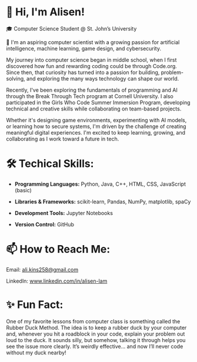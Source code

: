 # 👋 Hi, I'm Alisen! 

🎓 Computer Science Student @ St. John’s University

🔭 I'm an aspiring computer scientist with a growing passion for artificial intelligence, machine learning, game design, and cybersecurity. 

My journey into computer science began in middle school, when I first discovered how fun and rewarding coding could be through Code.org. Since then, that curiosity has turned into a passion for building, problem-solving, and exploring the many ways technology can shape our world.

Recently, I've been exploring the fundamentals of programming and AI through the Break Through Tech program at Cornell University. I also participated in the Girls Who Code Summer Immersion Program, developing technical and creative skills while collaborating on team-based projects.

Whether it's designing game environments, experimenting with AI models, or learning how to secure systems, I'm driven by the challenge of creating meaningful digital experiences. I'm excited to keep learning, growing, and collaborating as I work toward a future in tech.


# 🛠 Techical Skills: 

* **Programming Languages:** Python, Java, C++, HTML, CSS, JavaScript (basic) 

* **Libraries & Frameworks:** scikit-learn, Pandas, NumPy, matplotlib, spaCy 

* **Development Tools:** Jupyter Notebooks 

* **Version Control:** GitHub 

# 📫 How to Reach Me: 

Email: ali.kins258@gmail.com  

LinkedIn:   www.linkedin.com/in/alisen-lam 

# ✨ Fun Fact: 

One of my favorite lessons from computer class is something called the Rubber Duck Method. The idea is to keep a rubber duck by your computer and, whenever you hit a roadblock in your code, explain your problem out loud to the duck. It sounds silly, but somehow, talking it through helps you see the issue more clearly. It’s weirdly effective... and now I’ll never code without my duck nearby! 

